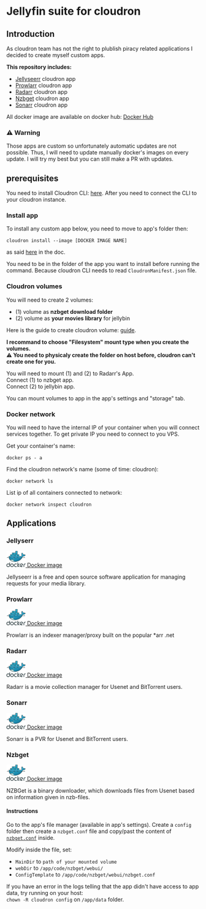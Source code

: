 # Jellyfin suite for cloudron
## Introduction
As cloudron team has not the right to plublish piracy related applications I decided to create myself custom apps.

**This repository includes:**
- [Jellyseerr](https://github.com/Fallenbagel/jellyseerr) cloudron app
- [Prowlarr](https://github.com/Prowlarr/Prowlarr) cloudron app
- [Radarr](https://github.com/Radarr/Radarr) cloudron app
- [Nzbget](https://github.com/nzbgetcom/nzbget) cloudron app
- [Sonarr](https://github.com/Sonarr/Sonarr) cloudron app

All docker image are available on docker hub: [Docker Hub](https://hub.docker.com/u/jbrichez)

### ⚠️ Warning
Those apps are custom so unfortunately automatic updates are not possible. Thus, I will need to update manually docker's images on every update.
I will try my best but you can still make a PR with updates.

## prerequisites
You need to install Cloudron CLI: [here](https://docs.cloudron.io/packaging/cli/).
After you need to connect the CLI to your cloudron instance.

### Install app
To install any custom app below, you need to move to app's folder then:
```
cloudron install --image [DOCKER IMAGE NAME]
```
as said [here](https://docs.cloudron.io/packaging/tutorial/#install) in the doc.

You need to be in the folder of the app you want to install before running the command. Because cloudron CLI needs to read `CloudronManifest.json` file.

### Cloudron volumes
You will need to create 2 volumes:
- (1) volume as **nzbget download folder**
- (2) volume as **your movies library** for jellybin

Here is the guide to create cloudron volume: [guide](https://docs.cloudron.io/volumes/#add). </br>

**I recommand to choose "Filesystem" mount type when you create the volumes.** </br>
**⚠️ You need to physicaly create the folder on host before, cloudron can't create one for you.**

You will need to mount (1) and (2) to Radarr's App. </br>
Connect (1) to nzbget app. </br>
Connect (2) to jellybin app.

You can mount volumes to app in the app's settings and "storage" tab.

### Docker network
You will need to have the internal IP of your container when you will connect services together.
To get private IP you need to connect to you VPS.

Get your container's name:
````
docker ps - a
````

Find the cloudron network's name (some of time: cloudron):
````
docker network ls
````
List ip of all containers connected to network:
````
docker network inspect cloudron
````

## Applications

### Jellyserr
<a href="https://hub.docker.com/repository/docker/jbrichez/cloudron-jellyseerr/general">
<img src="./docker.png" alt="docker]" width="50" height="auto"> Docker image
</a>

Jellyseerr is a free and open source software application for managing requests for your media library.

### Prowlarr
<a href="https://hub.docker.com/repository/docker/jbrichez/cloudron-prowlarr/general">
<img src="./docker.png" alt="docker]" width="50" height="auto"> Docker image
</a>

Prowlarr is an indexer manager/proxy built on the popular *arr .net

### Radarr
<a href="https://hub.docker.com/repository/docker/jbrichez/cloudron-radarr/general">
<img src="./docker.png" alt="docker]" width="50" height="auto"> Docker image
</a>

Radarr is a movie collection manager for Usenet and BitTorrent users.

### Sonarr
<a href="https://hub.docker.com/repository/docker/jbrichez/cloudron-sonarr/general">
<img src="./docker.png" alt="docker]" width="50" height="auto"> Docker image
</a>

Sonarr is a PVR for Usenet and BitTorrent users.

### Nzbget
<a href="https://hub.docker.com/repository/docker/jbrichez/cloudron-nzbget/general">
<img src="./docker.png" alt="docker]" width="50" height="auto"> Docker image
</a>

NZBGet is a binary downloader, which downloads files from Usenet based on information given in nzb-files.

#### Instructions
Go to the app's file manager (available in app's settings).
Create a `config` folder then create a `nzbget.conf` file and copy/past the content of [`nzbget.conf`](./nzbget/nzbget.conf) inside.

Modify inside the file, set:
- `MainDir` to `path of your mounted volume`
- `webDir` to `/app/code/nzbget/webui/`
- `ConfigTemplate` to `/app/code/nzbget/webui/nzbget.conf`

If you have an error in the logs telling that the app didn't have access to app data, try running on your host: </br>
`chown -R cloudron config` on `/app/data` folder.

